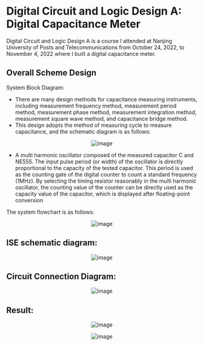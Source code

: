 # Digital Circuit and Logic Design A: Digital Capacitance Meter

Digital Circuit and Logic Design A is a course I attended at Nanjing University of Posts and Telecommunications from October 24, 2022, to November 4, 2022 where I built a digital capacitance meter.

## Overall Scheme Design
System Block Diagram:
- There are many design methods for capacitance measuring instruments, including measurement frequency method, measurement period method, measurement phase method, measurement integration method, measurement square wave method, and capacitance bridge method.
- This design adopts the method of measuring cycle to measure capacitance, and the schematic diagram is as follows:

<p align="center">
  <img src="https://github.com/DarthEricXD/Simple-Capacitance-Tester/blob/main/pics/schematic%20diagram.png" alt="image">
</p>

- A multi harmonic oscillator composed of the measured capacitor C and NE555. The input pulse period (or width) of the oscillator is directly proportional to the capacity of the tested capacitor. This period is used as the counting gate of the digital counter to count a standard frequency (1MHz). By selecting the timing resistor reasonably in the multi harmonic oscillator, the counting value of the counter can be directly used as the capacity value of the capacitor, which is displayed after floating-point conversion

The system flowchart is as follows:

<p align="center">
  <img src="https://github.com/DarthEricXD/Simple-Capacitance-Tester/blob/main/pics/system%20flowchart.png" alt="image">
</p>


## ISE schematic diagram:
<p align="center">
  <img src="https://github.com/DarthEricXD/Simple-Capacitance-Tester/blob/main/pics/1%20ISE%20schematic%20diagram.png" alt="image">
</p>

## Circuit Connection Diagram:
<p align="center">
  <img src="https://github.com/DarthEricXD/Simple-Capacitance-Tester/blob/main/pics/2%20circuit%20connection%20diagram.jpg" alt="image">
</p>

## Result:
<p align="center">
  <img src="https://github.com/DarthEricXD/Simple-Capacitance-Tester/blob/main/pics/3%20result1.png" alt="image">
</p>

<p align="center">
  <img src="https://github.com/DarthEricXD/Simple-Capacitance-Tester/blob/main/pics/4%20result2.png" alt="image">
</p>
